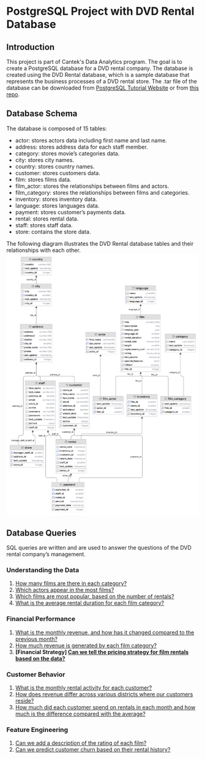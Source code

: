 # PostgreSQL Project with DVD Rental Database

## Introduction

This project is part of Cantek's Data Analytics program. The goal is to create a PostgreSQL database for a DVD rental company. The database is created using the DVD Rental database, which is a sample database that represents the business processes of a DVD rental store. The .tar file of the database can be downloaded from [PostgreSQL Tutorial Website](http://www.postgresqltutorial.com/postgresql-sample-database/) or from [this repo](./dvdrental.tar).

## Database Schema

The database is composed of 15 tables:
- actor: stores actors data including first name and last name.
- address: stores address data for each staff member.
- category: stores movie’s categories data.
- city: stores city names.
- country: stores country names.
- customer: stores customers data.
- film: stores films data.
- film_actor: stores the relationships between films and actors.
- film_category: stores the relationships between films and categories.
- inventory: stores inventory data.
- language: stores languages data.
- payment: stores customer’s payments data.
- rental: stores rental data.
- staff: stores staff data.
- store: contains the store data. 

The following diagram illustrates the DVD Rental database tables and their relationships with each other.
![Database Schema](./erd.png)

## Database Queries

SQL queries are written and are used to answer the questions of the DVD rental company’s management.

### Understanding the Data
1. [How many films are there in each category?](./UnderstandingData_FilmsPerCategory)
2. [Which actors appear in the most films?](./UnderstandingData_ActorsInMostFilms)
3. [Which films are most popular, based on the number of rentals?](./UnderstandingData_MostPopularFilms)
4. [What is the average rental duration for each film category?](./UnderstandingData_AvgRentalDurationPerCategory)

### Financial Performance
1. [What is the monthly revenue, and how has it changed compared to the previous month?](./FinancialPerformance_MonthlyRevenueChange)
2. [How much revenue is generated by each film category?](./FinancialPerformance_RevenuePerFilmCategory)
3. **[Financial Strategy] [Can we tell the pricing strategy for film rentals based on the data?](./FinancialStrategy_PricingStrategyForFilmRentals)**

### Customer Behavior
1. [What is the monthly rental activity for each customer?](./CustomerBehavior_MonthlyRentalPerCustomer)
2. [How does revenue differ across various districts where our customers reside?](./CustomerBehavior_RevenuePerDistrict)
3. [How much did each customer spend on rentals in each month and how much is the difference compared with the average?](./CustomerBehavior_AvgMonthlySpendingPerCustomerVsOverall)

### Feature Engineering
1. [Can we add a description of the rating of each film?](./FeatureEngineering_RatingDescription)
2. [Can we predict customer churn based on their rental history?](./FeatureEngineering_PredictCustomerChurn)


